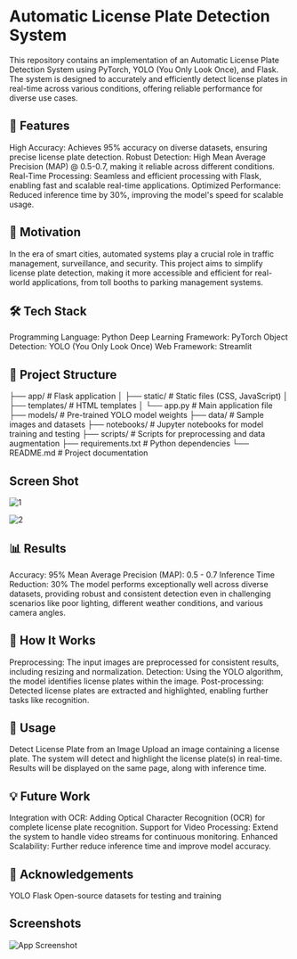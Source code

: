 
# Automatic License Plate Detection System

This repository contains an implementation of an Automatic License Plate Detection System using PyTorch, YOLO (You Only Look Once), and Flask. The system is designed to accurately and efficiently detect license plates in real-time across various conditions, offering reliable performance for diverse use cases.


## 🚀 Features

High Accuracy: Achieves 95% accuracy on diverse datasets, ensuring precise license plate detection.
Robust Detection: High Mean Average Precision (MAP) @ 0.5-0.7, making it reliable across different conditions.
Real-Time Processing: Seamless and efficient processing with Flask, enabling fast and scalable real-time applications.
Optimized Performance: Reduced inference time by 30%, improving the model's speed for scalable usage.
## 🎯 Motivation

In the era of smart cities, automated systems play a crucial role in traffic management, surveillance, and security. This project aims to simplify license plate detection, making it more accessible and efficient for real-world applications, from toll booths to parking management systems.
## 🛠️ Tech Stack

Programming Language: Python
Deep Learning Framework: PyTorch
Object Detection: YOLO (You Only Look Once)
Web Framework: Streamlit
## 📂 Project Structure

├── app/                     # Flask application
│   ├── static/              # Static files (CSS, JavaScript)
│   ├── templates/           # HTML templates
│   └── app.py               # Main application file
├── models/                  # Pre-trained YOLO model weights
├── data/                    # Sample images and datasets
├── notebooks/               # Jupyter notebooks for model training and testing
├── scripts/                 # Scripts for preprocessing and data augmentation
├── requirements.txt         # Python dependencies
└── README.md                # Project documentation

## Screen Shot
![1](https://github.com/user-attachments/assets/a8b590c2-66a4-4ac0-ace8-7c455c3a84ab)


![2](https://github.com/user-attachments/assets/028292c7-d578-470a-9a67-7a843724a5dc)





## 📊 Results

Accuracy: 95%
Mean Average Precision (MAP): 0.5 - 0.7
Inference Time Reduction: 30%
The model performs exceptionally well across diverse datasets, providing robust and consistent detection even in challenging scenarios like poor lighting, different weather conditions, and various camera angles.
## 🚀 How It Works

Preprocessing: The input images are preprocessed for consistent results, including resizing and normalization.
Detection: Using the YOLO algorithm, the model identifies license plates within the image.
Post-processing: Detected license plates are extracted and highlighted, enabling further tasks like recognition.
## 📝 Usage

Detect License Plate from an Image
Upload an image containing a license plate.
The system will detect and highlight the license plate(s) in real-time.
Results will be displayed on the same page, along with inference time.
## 💡 Future Work

Integration with OCR: Adding Optical Character Recognition (OCR) for complete license plate recognition.
Support for Video Processing: Extend the system to handle video streams for continuous monitoring.
Enhanced Scalability: Further reduce inference time and improve model accuracy.
## 🌟 Acknowledgements

YOLO
Flask
Open-source datasets for testing and training
## Screenshots

![App Screenshot](https://www.google.com/imgres?q=license%20plate%20detection%20images&imgurl=https%3A%2F%2Fmobisoftinfotech.com%2Fresources%2Fwp-content%2Fuploads%2F2022%2F02%2Fog-Number-Plate-Detection.png&imgrefurl=https%3A%2F%2Fmobisoftinfotech.com%2Fresources%2Fblog%2Fvehicle-number-plate-detection-mechanism-using-computer-vision&docid=QM7tBU5WXJ2-AM&tbnid=XH9rSFPxegIfxM&vet=12ahUKEwjg3b3B656JAxUJzjgGHTh4H40QM3oECGIQAA..i&w=1000&h=525&hcb=2&ved=2ahUKEwjg3b3B656JAxUJzjgGHTh4H40QM3oECGIQAA)

